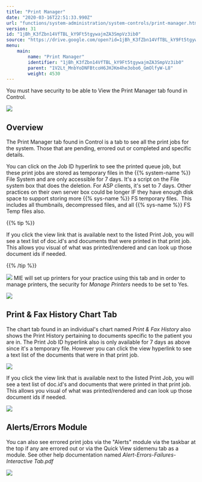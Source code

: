 ```yaml
---
title: "Print Manager"
date: "2020-03-16T22:51:33.990Z"
url: "functions/system-administration/system-controls/print-manager.html"
version: 31
id: "1jBh_K3fZbn14VfTBL_kY9Ft5tgywajmZA3SmpVz3ib0"
source: "https://drive.google.com/open?id=1jBh_K3fZbn14VfTBL_kY9Ft5tgywajmZA3SmpVz3ib0"
menu:
    main:
        name: "Print Manager"
        identifier: "1jBh_K3fZbn14VfTBL_kY9Ft5tgywajmZA3SmpVz3ib0"
        parent: "1V2Lt_MnbYoDNFBtcoH6JHJKm4he3obo6_GmOlfyW-L8"
        weight: 4530
---
```

You must have security to be able to View the Print Manager tab found in Control.

![](print-manager.images/image2.png)

## Overview

The Print Manager tab found in Control is a tab to see all the print jobs for the system. Those that are pending, errored out or completed and specific details.

You can click on the Job ID hyperlink to see the printed queue job, but these print jobs are stored as temporary files in the {{% system-name %}} File System and are only accessible for 7 days. It's a script on the File system box that does the deletion. For ASP clients, it's set to 7 days. Other practices on their own server box could be longer IF they have enough disk space to support storing more {{% sys-name %}} FS temporary files.  This includes all thumbnails, decompressed files, and all {{% sys-name %}} FS Temp files also.

{{% tip %}}

If you click the view link that is available next to the listed Print Job, you will see a text list of doc.id's and documents that were printed in that print job. This allows you visual of what was printed/rendered and can look up those document ids if needed.

{{% /tip %}}


![](print-manager.images/image4.png)
MIE will set up printers for your practice using this tab and in order to manage printers, the security for *Manage Printers* needs to be set to Yes.

![](print-manager.images/image3.png)

## Print & Fax History Chart Tab

The chart tab found in an individual's chart named *Print & Fax History* also shows the Print History pertaining to documents specific to the patient you are in. The Print Job ID hyperlink also is only available for 7 days as above since it's a temporary file. However you can click the view hyperlink to see a text list of the documents that were in that print job.

![](print-manager.images/image6.png)

If you click the view link that is available next to the listed Print Job, you will see a text list of doc.id's and documents that were printed in that print job. This allows you visual of what was printed/rendered and can look up those document ids if needed.

![](print-manager.images/image5.png)

## Alerts/Errors Module

You can also see errored print jobs via the "Alerts" module via the taskbar at the top if any are errored out or via the Quick View sidemenu tab as a module. See other help documentation named *Alert-Errors-Failures-Interactive Tab.pdf*

![](print-manager.images/image1.png)
